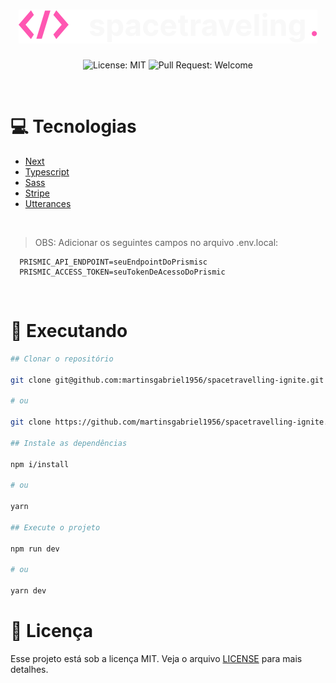 <h1 align="center">
  <img src=".github/logo.svg" />
</h1>

<p align="center">
  <img alt="License: MIT" src="https://img.shields.io/github/license/martinsgabriel1956/dtmoney-ignite?style=for-the-badge&labelColor=F8F8F8&color=FF57B2" />
  <img alt="Pull Request: Welcome" src="https://img.shields.io/static/v1?label=PRs&message=welcome&color=FF57B2&labelColor=F8F8F8&style=for-the-badge" />
</p>

<br />

# :computer: Tecnologias

- [Next](https://nextjs.org/)
- [Typescript](https://www.typescriptlang.org/)
- [Sass](https://sass-lang.com)
- [Stripe](https://stripe.com)
- [Utterances](https://utteranc.es)

<br />

> OBS: Adicionar os seguintes campos no arquivo .env.local:

```env
  PRISMIC_API_ENDPOINT=seuEndpointDoPrismisc
  PRISMIC_ACCESS_TOKEN=seuTokenDeAcessoDoPrismic
```

<br />

# :construction_worker: Executando

```bash
## Clonar o repositório

git clone git@github.com:martinsgabriel1956/spacetravelling-ignite.git

# ou

git clone https://github.com/martinsgabriel1956/spacetravelling-ignite.git

## Instale as dependências

npm i/install

# ou

yarn

## Execute o projeto

npm run dev

# ou

yarn dev

```

# :memo: Licença

Esse projeto está sob a licença MIT. Veja o arquivo [LICENSE](LICENSE.md) para mais detalhes.